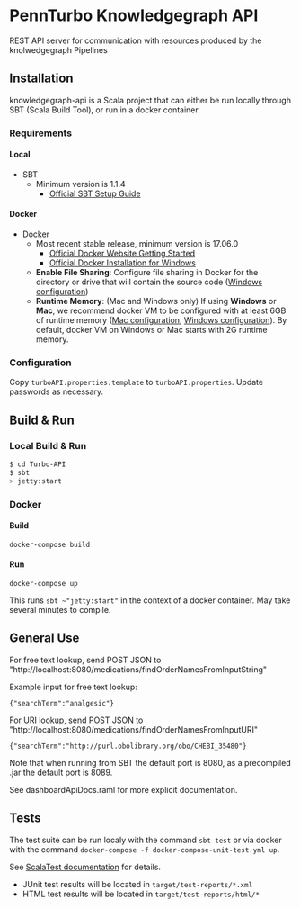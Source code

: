 # PennTurbo Knowledgegraph API #

REST API server for communication with resources produced by the knolwedgegraph Pipelines

## Installation ##
knowledgegraph-api is a Scala project that can either be run locally through SBT (Scala Build Tool), or run in a docker container.

### Requirements ###
#### Local
- SBT 
	- Minimum version is 1.1.4
		- [Official SBT Setup Guide](https://www.scala-sbt.org/release/docs/Setup.html)

#### Docker
- Docker
    - Most recent stable release, minimum version is 17.06.0
      - [Official Docker Website Getting Started](https://docs.docker.com/engine/getstarted/step_one/)
      - [Official Docker Installation for Windows](https://docs.docker.com/docker-for-windows/install/)
    - **Enable File Sharing**:  Configure file sharing in Docker for the directory or drive that will contain the source code ([Windows configuration](https://docs.docker.com/docker-for-windows/#file-sharing))
    - **Runtime Memory**: (Mac and Windows only) If using **Windows** or **Mac**, we recommend docker VM to be configured with at least 6GB of runtime memory ([Mac configuration](https://docs.docker.com/docker-for-mac/#advanced), [Windows configuration](https://docs.docker.com/docker-for-windows/#advanced)).  By default, docker VM on Windows or Mac starts with 2G runtime memory.

### Configuration ###
Copy `turboAPI.properties.template` to `turboAPI.properties`.  Update passwords as necessary.


## Build & Run ##

### Local Build & Run ###
```sh
$ cd Turbo-API
$ sbt
> jetty:start
```

### Docker ###
#### Build
```
docker-compose build
```


#### Run
```
docker-compose up
```

This runs `sbt ~"jetty:start"` in the context of a docker container.  May take several minutes to compile.

## General Use ##

For free text lookup, send POST JSON to "http://localhost:8080/medications/findOrderNamesFromInputString"

Example input for free text lookup:

    {"searchTerm":"analgesic"}

For URI lookup, send POST JSON to "http://localhost:8080/medications/findOrderNamesFromInputURI"

    {"searchTerm":"http://purl.obolibrary.org/obo/CHEBI_35480"}

Note that when running from SBT the default port is 8080, as a precompiled .jar the default port is 8089.

See dashboardApiDocs.raml for more explicit documentation.


## Tests ##
The test suite can be run localy with the command `sbt test` or via docker with the command `docker-compose -f docker-compose-unit-test.yml up`.

See [ScalaTest documentation](http://www.scalatest.org/user_guide/using_scalatest_with_sbt) for details.

- JUnit test results will be located in `target/test-reports/*.xml`
- HTML test results will be located in `target/test-reports/html/*`


